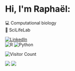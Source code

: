 # Hi, I'm Raphaël:
💻 Computational biology <br>
🌱 SciLifeLab <br>

[![LinkedIn](https://img.shields.io/badge/LinkedIn-%230077B5.svg?logo=linkedin&logoColor=white)](https://linkedin.com/in/raphael-mauron) <br>
![R](https://img.shields.io/badge/r-%23276DC3.svg?style=for-the-badge&logo=r&logoColor=white) ![Python](https://img.shields.io/badge/python-3670A0?style=for-the-badge&logo=python&logoColor=ffdd54) <br>

![Visitor Count](https://profile-counter.glitch.me/rmauron/count.svg) <br>



![](https://nirzak-streak-stats.vercel.app/?user=rmauron&theme=shadow_green&hide_border=true) 
![](https://github-readme-stats.vercel.app/api/top-langs/?username=rmauron&theme=shadow_green&hide_border=true&include_all_commits=false&count_private=false&layout=compact)

